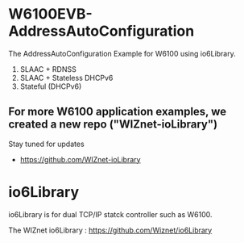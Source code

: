 # W6100EVB-AddressAutoConfiguration
The AddressAutoConfiguration Example for W6100 using io6Library.

1. SLAAC + RDNSS
2. SLAAC + Stateless DHCPv6
3. Stateful (DHCPv6)

## For more W6100 application examples, we created a new repo ("WIZnet-ioLibrary")
Stay tuned for updates
- https://github.com/WIZnet-ioLibrary

# io6Library
io6Library is for dual TCP/IP statck controller such as W6100.

The WIZnet io6Library : https://github.com/Wiznet/io6Library
